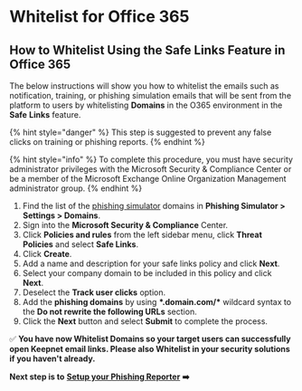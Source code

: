 # Whitelist for Office 365

## How to Whitelist Using the Safe Links Feature in Office 365 <a href="#how-to-whitelist-using-the-safe-links-feature-in-office-365" id="how-to-whitelist-using-the-safe-links-feature-in-office-365"></a>

The below instructions will show you how to whitelist the emails such as notification, training, or phishing simulation emails that will be sent from the platform to users by whitelisting **Domains** in the O365 environment in the **Safe** **Links** feature.

{% hint style="danger" %}
This step is suggested to prevent any false clicks on training or phishing reports.
{% endhint %}

{% hint style="info" %}
To complete this procedure, you must have security administrator privileges with the Microsoft Security & Compliance Center or be a member of the Microsoft Exchange Online Organization Management administrator group.
{% endhint %}

1. Find the list of the [phishing simulator](https://keepnetlabs.com/products/phishing-simulator) domains in **Phishing Simulator > Settings > Domains**.
2. Sign into the **Microsoft Security & Compliance** Center.
3. Click **Policies and rules** from the left sidebar menu, click **Threat** **Policies** and select **Safe Links**.
4. Click **Create**.
5. Add a name and description for your safe links policy and click **Next**.
6. Select your company domain to be included in this policy and click **Next**.
7. Deselect the **Track user clicks** option.
8. Add the **phishing domains** by using **\*.domain.com/\*** wildcard syntax to the **Do not rewrite the following URLs** section.
9. Click the **Next** button and select **Submit** to complete the process.

✅ **You have now Whitelist Domains so your target users can successfully open Keepnet email links. Please also Whitelist in your security solutions if you haven't already.**&#x20;

**Next step is to** [**Setup your Phishing Reporter**](../6.-setup-phishing-reporter/) **➡️**
